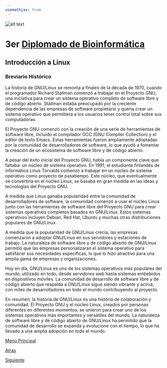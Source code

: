 ```yaml
---
usemathjax: true
---
```

![alt text](https://solariabiodata.com.mx/wp-content/uploads/2021/07/logo_red.png "Soluciones de Siguiente Generación")
# 3er [Diplomado de Bioinformática](./)

## Introducción a Linux

### Breviario Histórico

La historia de GNU/Linux se remonta a finales de la década de 1970, cuando el programador Richard Stallman comenzó a trabajar en el Proyecto GNU, una iniciativa para crear un sistema operativo completo de software libre y de código abierto. Stallman estaba preocupado por la creciente dependencia de las empresas de software propietario y quería crear un sistema operativo que permitiera a los usuarios tener control total sobre sus computadoras.

El Proyecto GNU comenzó con la creación de una serie de herramientas de software libre, incluido el compilador GCC (GNU Compiler Collection) y el editor de texto Emacs. Estas herramientas fueron ampliamente adoptadas por la comunidad de desarrolladores de software, lo que ayudó a fomentar la creación de un ecosistema de software libre y de código abierto.

A pesar del éxito inicial del Proyecto GNU, había un componente clave que faltaba: un núcleo de sistema operativo. En 1991, el estudiante finlandés de informática Linus Torvalds comenzó a trabajar en un núcleo de sistema operativo como proyecto de pasatiempo. Este núcleo, que eventualmente se convertiría en el núcleo Linux, se basaba en gran medida en las ideas y tecnologías del Proyecto GNU.

A medida que Linux ganaba popularidad entre la comunidad de desarrolladores de software, la comunidad comenzó a usar el núcleo Linux junto con las herramientas de software libre del Proyecto GNU para crear sistemas operativos completos basados en GNU/Linux. Estos sistemas operativos incluyen Debian, Red Hat, Ubuntu y muchas otras distribuciones populares de GNU/Linux.

A medida que la popularidad de GNU/Linux crecía, las empresas comenzaron a adoptar GNU/Linux en sus servidores y estaciones de trabajo. La naturaleza de software libre y de código abierto de GNU/Linux permitió que las empresas personalizaran el sistema operativo para satisfacer sus necesidades específicas, lo que lo hizo atractivo para una amplia gama de empresas y organizaciones.

Hoy en día, GNU/Linux es uno de los sistemas operativos más populares del mundo, utilizado en todo, desde servidores web hasta sistemas embebidos en dispositivos móviles. La comunidad de desarrollo de software libre y de código abierto que respalda a GNU/Linux sigue siendo vibrante y activa, con miles de desarrolladores en todo el mundo contribuyendo al proyecto.

En resumen, la historia de GNU/Linux es una historia de colaboración y comunidad. El Proyecto GNU y el núcleo Linux, creados por personas diferentes en diferentes momentos, se unieron para crear uno de los sistemas operativos más importantes y versátiles del mundo. La naturaleza de software libre y de código abierto de GNU/Linux ha permitido que la comunidad de desarrollo se expanda y evolucione con el tiempo, lo que ha llevado a una amplia adopción en todo el mundo.



[Menú Principal](./)

[Atras](#)

[Siguiente](./sistemaArchivos)